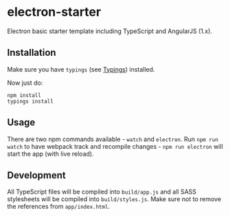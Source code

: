 # electron-starter
Electron basic starter template including TypeScript and AngularJS (1.x).

## Installation
Make sure you have `typings` (see [Typings](https://github.com/typings/typings)) installed.

Now just do:

    npm install
    typings install

## Usage
There are two npm commands available - `watch` and `electron`. Run `npm run watch` to have webpack track and recompile changes - `npm run electron` will start the app (with live reload).

## Development
All TypeScript files will be compiled into `build/app.js` and all SASS stylesheets will be compiled into `build/styles.js`. Make sure not to remove the references from `app/index.html`.
